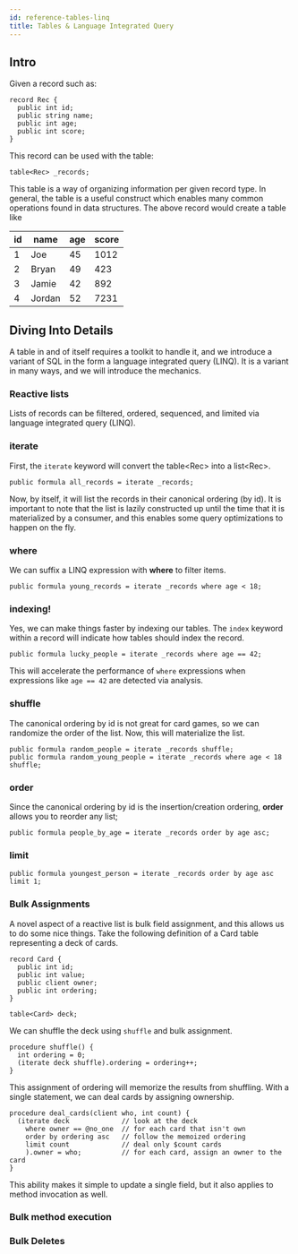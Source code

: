 ```yaml
---
id: reference-tables-linq
title: Tables & Language Integrated Query
---
```


## Intro

Given a record such as:

```adama
record Rec {
  public int id;
  public string name;
  public int age;
  public int score;
}
```

This record can be used with the table:

```adama
table<Rec> _records;
```

This table is a way of organizing information per given record type. In general, the table is a useful construct which enables many common operations found in data structures. The above record would create a table like

| id | name | age | score |
| --- | --- | --- | --- |
| 1 | Joe | 45 | 1012 |
| 2 | Bryan | 49 | 423 |
| 3 | Jamie | 42 | 892 |
| 4 | Jordan | 52 | 7231 |

## Diving Into Details

A table in and of itself requires a toolkit to handle it, and we introduce a variant of SQL in the form a language integrated query (LINQ). It is a variant in many ways, and we will introduce the mechanics.

### Reactive lists
Lists of records can be filtered, ordered, sequenced, and limited via language integrated query (LINQ).

### iterate

First, the ```iterate``` keyword will convert the table&lt;Rec&gt; into a list&lt;Rec&gt;.

```adama
public formula all_records = iterate _records;
```

Now, by itself, it will list the records in their canonical ordering (by id). It is important to note that the list is lazily constructed up until the time that it is materialized by a consumer, and this enables some query optimizations to happen on the fly.

### where

We can suffix a LINQ expression with **where** to filter items.
```adama
public formula young_records = iterate _records where age < 18;
```

### indexing!

Yes, we can make things faster by indexing our tables. The ```index``` keyword within a record will indicate how tables should index the record.

```adama
public formula lucky_people = iterate _records where age == 42;
```

This will accelerate the performance of ```where``` expressions when expressions like ```age == 42``` are detected via analysis.

### shuffle
The canonical ordering by id is not great for card games, so we can randomize the order of the list. Now, this will materialize the list.
```adama
public formula random_people = iterate _records shuffle;
public formula random_young_people = iterate _records where age < 18 shuffle;
```

### order

Since the canonical ordering by id is the insertion/creation ordering, **order** allows you to reorder any list;

```adama
public formula people_by_age = iterate _records order by age asc;
```

### limit

```adama
public formula youngest_person = iterate _records order by age asc limit 1;
```

### Bulk Assignments

A novel aspect of a reactive list is bulk field assignment, and this allows us to do some nice things. Take the following definition of a Card table representing a deck of cards.

```adama
record Card {
  public int id;
  public int value;
  public client owner;
  public int ordering;
}

table<Card> deck;
```

We can shuffle the deck using ```shuffle``` and bulk assignment.
```adama
procedure shuffle() {
  int ordering = 0;
  (iterate deck shuffle).ordering = ordering++;
}
```

This assignment of ordering will memorize the results from shuffling. With a single statement, we can deal cards by assigning ownership.

```adama
procedure deal_cards(client who, int count) {
  (iterate deck             // look at the deck
    where owner == @no_one  // for each card that isn't own
    order by ordering asc   // follow the memoized ordering
    limit count             // deal only $count cards
    ).owner = who;          // for each card, assign an owner to the card
}
```

This ability makes it simple to update a single field, but it also applies to method invocation as well.

### Bulk method execution

### Bulk Deletes


